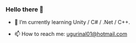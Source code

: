 ### Hello there 👋



- 🌱 I’m currently learning Unity / C# / .Net / C++.

- 📫 How to reach me: ugurinal01@hotmail.com
